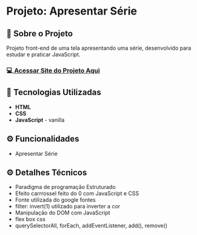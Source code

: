 <h1>Projeto: Apresentar Série </h1>

<h2>📌 Sobre o Projeto</h2>
<p>Projeto front-end de uma tela apresentando uma série, desenvolvido para estudar e praticar JavaScript.</p>

<h3>💻<a href="https://deangelleses.github.io/serie_carrossel-HTML-CSS-JavaScript/" target="_blank"> Acessar Site do Projeto Aqui</a></h3>

<h2>🚀 Tecnologias Utilizadas</h2>
<ul>
  <li><b>HTML</b></li>
  <li><b>CSS</b></li>
  <li><b>JavaScript</b> - vanilla</li>
</ul>

<h2>⚙️ Funcionalidades</h2>
<ul>
  <li>Apresentar Série</li>
</ul>

<h2>⚙️ Detalhes Técnicos</h2>
<ul>
  <li>Paradigma de programação Estruturado</li>
  <li>Efeito carrrossel feito do 0 com JavaScript e CSS</li>
  <li>Fonte utilizada do google fontes</li>
  <li>filter: invert(1) utilizado para inverter a cor</li>
  <li>Manipulação do DOM com JavaScript</li>
  <li>flex box css</li>
  <li>querySelectorAll, forEach, addEventListener, add(), remove()</li>
</ul>
